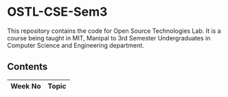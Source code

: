 # OSTL-CSE-Sem3

This repository contains the code for Open Source Technologies Lab. It is a course being taught in MIT, Manipal to 3rd Semester Undergraduates in Computer Science and Engineering department. 

## Contents
| Week No | Topic |
| --------|-------|

